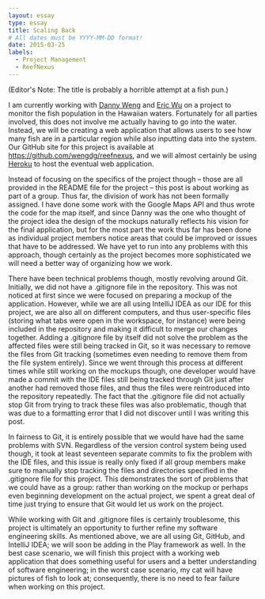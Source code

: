 ```yaml
---
layout: essay
type: essay
title: Scaling Back
# All dates must be YYYY-MM-DD format!
date: 2015-03-25
labels:
  - Project Management
  - ReefNexus
---
```


(Editor's Note: The title is probably a horrible attempt at a fish pun.)

I am currently working with [Danny Weng](https://wengdg.github.io/) and [Eric Wu](https://erichmwu.wordpress.com/) on a project to monitor the fish population in the Hawaiian waters.  Fortunately for all parties involved, this does not involve me actually having to go into the water.  Instead, we will be creating a web application that allows users to see how many fish are in a particular region while also inputting data into the system.  Our GitHub site for this project is available at <https://github.com/wengdg/reefnexus>, and we will almost certainly be using [Heroku](https://www.heroku.com/) to host the eventual web application.

Instead of focusing on the specifics of the project though – those are all provided in the README file for the project – this post is about working as part of a group.  Thus far, the division of work has not been formally assigned.  I have done some work with the Google Maps API and thus wrote the code for the map itself, and since Danny was the one who thought of the project idea the design of the mockups naturally reflects his vision for the final application, but for the most part the work thus far has been done as individual project members notice areas that could be improved or issues that have to be addressed.  We have yet to run into any problems with this approach, though certainly as the project becomes more sophisticated we will need a better way of organizing how we work.

There have been technical problems though, mostly revolving around Git.  Initially, we did not have a .gitignore file in the repository.  This was not noticed at first since we were focused on preparing a mockup of the application.  However, while we are all using IntelliJ IDEA as our IDE for this project, we are also all on different computers, and thus user-specific files (storing what tabs were open in the workspace, for instance) were being included in the repository and making it difficult to merge our changes together.  Adding a .gitignore file by itself did not solve the problem as the affected files were still being tracked in Git, so it was necessary to remove the files from Git tracking (sometimes even needing to remove them from the file system entirely).  Since we went through this process at different times while still working on the mockups though, one developer would have made a commit with the IDE files still being tracked through Git just after another had removed those files, and thus the files were reintroduced into the repository repeatedly.  The fact that the .gitignore file did not actually stop Git from trying to track these files was also problematic, though that was due to a formatting error that I did not discover until I was writing this post.  

In fairness to Git, it is entirely possible that we would have had the same problems with SVN.  Regardless of the version control system being used though, it took at least seventeen separate commits to fix the problem with the IDE files, and this issue is really only fixed if all group members make sure to manually stop tracking the files and directories specified in the .gitignore file for this project.  This demonstrates the sort of problems that we could have as a group: rather than working on the mockup or perhaps even beginning development on the actual project, we spent a great deal of time just trying to ensure that Git would let us work on the project.

While working with Git and .gitignore files is certainly troublesome, this project is ultimately an opportunity to further refine my software engineering skills.  As mentioned above, we are all using Git, GitHub, and IntelliJ IDEA; we will soon be adding in the Play framework as well.  In the best case scenario, we will finish this project with a working web application that does something useful for users and a better understanding of software engineering; in the worst case scenario, my cat will have pictures of fish to look at; consequently, there is no need to fear failure when working on this project.